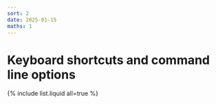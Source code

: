 ```yaml
---
sort: 2
date: 2025-01-15
maths: 1
---
```


# Keyboard shortcuts and command line options

{% include list.liquid all=true %}
